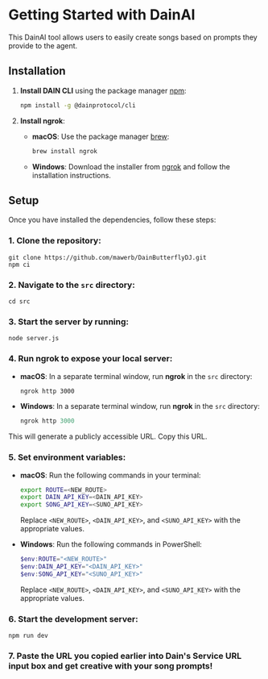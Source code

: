 # Getting Started with DainAI

This DainAI tool allows users to easily create songs based on prompts they provide to the agent.

## Installation

1. **Install DAIN CLI** using the package manager [npm](https://docs.npmjs.com/downloading-and-installing-node-js-and-npm):

    ```bash
    npm install -g @dainprotocol/cli
    ```

2. **Install ngrok**:
    - **macOS**: Use the package manager [brew](https://docs.brew.sh/Installation):

        ```bash
        brew install ngrok
        ```

    - **Windows**: Download the installer from [ngrok](https://ngrok.com/download) and follow the installation instructions.

## Setup

Once you have installed the dependencies, follow these steps:

### 1. Clone the repository:
    git clone https://github.com/mawerb/DainButterflyDJ.git
    npm ci

### 2. Navigate to the `src` directory:
    cd src

### 3. Start the server by running:
    node server.js

### 4. Run **ngrok** to expose your local server:

- **macOS**: In a separate terminal window, run **ngrok** in the `src` directory:

    ```bash
    ngrok http 3000
    ```

- **Windows**: In a separate terminal window, run **ngrok** in the `src` directory:

    ```powershell
    ngrok http 3000
    ```

This will generate a publicly accessible URL. Copy this URL.

### 5. Set environment variables:

- **macOS**: Run the following commands in your terminal:

    ```bash
    export ROUTE=<NEW_ROUTE>
    export DAIN_API_KEY=<DAIN_API_KEY>
    export SONG_API_KEY=<SUNO_API_KEY>
    ```

    Replace `<NEW_ROUTE>`, `<DAIN_API_KEY>`, and `<SUNO_API_KEY>` with the appropriate values.

- **Windows**: Run the following commands in PowerShell:

    ```powershell
    $env:ROUTE="<NEW_ROUTE>"
    $env:DAIN_API_KEY="<DAIN_API_KEY>"
    $env:SONG_API_KEY="<SUNO_API_KEY>"
    ```

    Replace `<NEW_ROUTE>`, `<DAIN_API_KEY>`, and `<SUNO_API_KEY>` with the appropriate values.

### 6. Start the development server:
    npm run dev
    
### 7. Paste the URL you copied earlier into Dain's Service URL input box and get creative with your song prompts!
